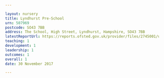 ```yaml
---

layout: nursery
title: Lyndhurst Pre-School
urn: 507969
postcode: SO43 7BB
address: The School, High Street, Lyndhurst, Hampshire, SO43 7BB
latestReportUrl: https://reports.ofsted.gov.uk/provider/files/2745001/urn/507969.pdf
teaching: 1
development: 1
leadership: 1
outcomes: 1
overall: 1
date: 30 November 2017

---
```

